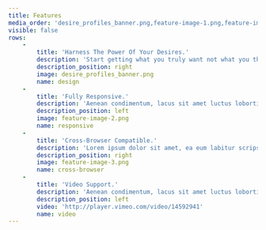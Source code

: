 ```yaml
---
title: Features
media_order: 'desire_profiles_banner.png,feature-image-1.png,feature-image-2.png,feature-image-3.png'
visible: false
rows:
    -
        title: 'Harness The Power Of Your Desires.'
        description: 'Start getting what you truly want not what you thought you wanted before you had it like so many times in the past. Develop clear purposeful strategies that deliver and enable passionate positive participation using Desire Profiles for each i-Role. Use the templates supplied to list and explore your objects of desire in each i-Role then begin to refine them mindfully using mindful1st positive participation practice reviews.'
        description_position: right
        image: desire_profiles_banner.png
        name: design
    -
        title: 'Fully Responsive.'
        description: 'Aenean condimentum, lacus sit amet luctus lobortis, dolores et quas molestias excepturi enim tellus ultrices elit, amet consequat enim elit noneas sit amet luctu. Quis nostrum exercitationem ullam corporis suscipit laboriosam.Our library is continually refreshed with the latest on web technology so you''ll never fall behind. Quis nostrum exercitationem ullam corporis suscipit laboriosam.'
        description_position: left
        image: feature-image-2.png
        name: responsive
    -
        title: 'Cross-Browser Compatible.'
        description: 'Lorem ipsum dolor sit amet, ea eum labitur scripserit, illum complectitur deterruisset at pro. Odio quaeque reformidans est eu, expetendis intellegebat has ut, viderer invenire ut his. Has molestie percipit an. Falli volumus efficiantur sed id, ad vel noster propriae. Ius ut etiam vivendo, graeci iudicabit constituto at mea. No soleat fabulas prodesset vel, ut quo solum dicunt. Nec et amet vidisse mentitum. Cibo mutat nulla ei eam.'
        description_position: right
        image: feature-image-3.png
        name: cross-browser
    -
        title: 'Video Support.'
        description: 'Aenean condimentum, lacus sit amet luctus lobortis, dolores et quas molestias excepturi enim tellus ultrices elit, amet consequat enim elit noneas sit amet luctu. Quis nostrum exercitationem ullam corporis suscipit laboriosam.Our library is continually refreshed with the latest on web technology so you''ll never fall behind. Quis nostrum exercitationem ullam corporis suscipit laboriosam.'
        description_position: left
        video: 'http://player.vimeo.com/video/14592941'
        name: video
---
```


